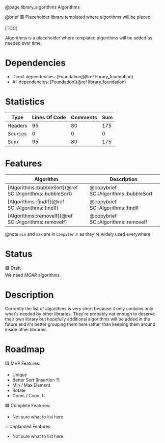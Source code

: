 @page library_algorithms Algorithms

@brief 🟥 Placeholder library templated where algorithms will be placed

[TOC]

Algorithms is a placeholder where templated algorithms will be added as needed over time.  

# Dependencies
- Direct dependencies: [Foundation](@ref library_foundation)
- All dependencies: [Foundation](@ref library_foundation)

# Statistics
| Type      | Lines Of Code | Comments  | Sum   |
|-----------|---------------|-----------|-------|
| Headers   | 95			| 80		| 175	|
| Sources   | 0			| 0		| 0	|
| Sum       | 95			| 80		| 175	|

# Features

| Algorithm                                                     | Description                           |
|---------------------------------------------------------------|---------------------------------------|
| [Algorithms::bubbleSort](@ref SC::Algorithms::bubbleSort)     | @copybrief SC::Algorithms::bubbleSort |
| [Algorithms::findIf](@ref SC::Algorithms::findIf)             | @copybrief SC::Algorithms::findIf     |
| [Algorithms::removeIf](@ref SC::Algorithms::removeIf)         | @copybrief SC::Algorithms::removeIf   |

@note `min` and `max` are in `Compiler.h` as they're widely used everywhere

# Status
🟥 Draft  
We need _MOAR_ algorithms.

# Description

Currently the list of algorithms is very short because it only contains only what's needed by other libraries.
They're probably not enough to deserve their own library but hopefully additional algorithms will be added
in the future and it's better grouping them here rather than keeping them around inside other libraries.

# Roadmap

🟨 MVP Features:
- Unique
- Better Sort (Insertion ?)
- Min / Max Element
- Rotate
- Count / Count If

🟦 Complete Features:
- Not sure what to list here

💡 Unplanned Features:
- Not sure what to list here
